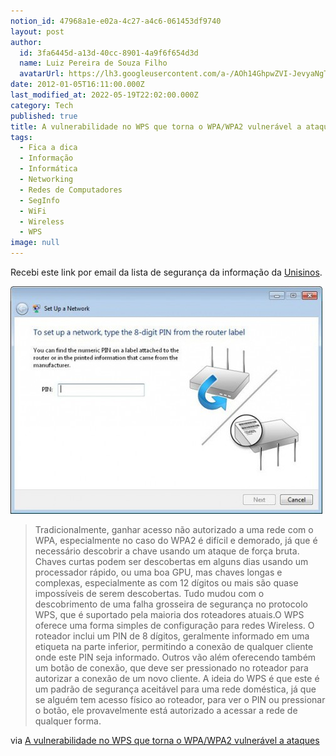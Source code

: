 ```yaml
---
notion_id: 47968a1e-e02a-4c27-a4c6-061453df9740
layout: post
author:
  id: 3fa6445d-a13d-40cc-8901-4a9f6f654d3d
  name: Luiz Pereira de Souza Filho
  avatarUrl: https://lh3.googleusercontent.com/a-/AOh14GhpwZVI-JevyaNgTdlrOT6YN20cI6V9Kxtq38Ij8AQ=s100
date: 2012-01-05T16:11:00.000Z
last_modified_at: 2022-05-19T22:02:00.000Z
category: Tech
published: true
title: A vulnerabilidade no WPS que torna o WPA/WPA2 vulnerável a ataques
tags:
  - Fica a dica
  - Informação
  - Informática
  - Networking
  - Redes de Computadores
  - SegInfo
  - WiFi
  - Wireless
  - WPS
image: null
---
```


Recebi este link por email da lista de segurança da informação da [Unisinos](http://unisinos.br).

![WPS](/wp-content/uploads/2012/01/wps03.jpg.499x364.auto_.jpg)

> Tradicionalmente, ganhar acesso não autorizado a uma rede com o WPA, especialmente no caso do WPA2 é difícil e demorado, já que é necessário descobrir a chave usando um ataque de força bruta. Chaves curtas podem ser descobertas em alguns dias usando um processador rápido, ou uma boa GPU, mas chaves longas e complexas, especialmente as com 12 dígitos ou mais são quase impossíveis de serem descobertas. Tudo mudou com o descobrimento de uma falha grosseira de segurança no protocolo WPS, que é suportado pela maioria dos roteadores atuais.O WPS oferece uma forma simples de configuração para redes Wireless. O roteador inclui um PIN de 8 dígitos, geralmente informado em uma etiqueta na parte inferior, permitindo a conexão de qualquer cliente onde este PIN seja informado. Outros vão além oferecendo também um botão de conexão, que deve ser pressionado no roteador para autorizar a conexão de um novo cliente. A ideia do WPS é que este é um padrão de segurança aceitável para uma rede doméstica, já que se alguém tem acesso físico ao roteador, para ver o PIN ou pressionar o botão, ele provavelmente está autorizado a acessar a rede de qualquer forma.

via [A vulnerabilidade no WPS que torna o WPA/WPA2 vulnerável a ataques](http://www.hardware.com.br/artigos/reaven/)

